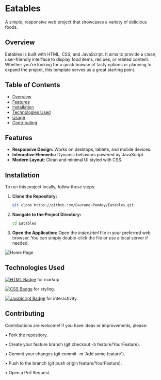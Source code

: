 # Eatables

A simple, responsive web project that showcases a variety of delicious foods.

## Overview

Eatables is built with HTML, CSS, and JavaScript. It aims to provide a clean, user-friendly interface to display food items, recipes, or related content. Whether you're looking for a quick browse of tasty options or planning to expand the project, this template serves as a great starting point.

## Table of Contents

- [Overview](#overview)
- [Features](#features)
- [Installation](#installation)
- [Technologies Used](#technologies-used)
- [Usage](#usage)
- [Contributing](#contributing)

## Features

- **Responsive Design:** Works on desktops, tablets, and mobile devices.
- **Interactive Elements:** Dynamic behaviors powered by JavaScript.
- **Modern Layout:** Clean and minimal UI styled with CSS.

## Installation

To run this project locally, follow these steps:

1. **Clone the Repository:**

   ```bash
   git clone https://github.com/Gaurang-Pandey/Eatables.git

2. **Navigate to the Project Directory:**
    ```bash
    cd Eatables
   
3. **Open the Application:**
   Open the *index.html* file in your preferred web browser. You can simply double-click the file or use a local server if needed.

![Home Page]([https://example.com/logo.png](https://www.canva.com/design/DAGgaAFFdfg/U3g_TsNG1ecj-zCcohHGrg/edit?utm_content=DAGgaAFFdfg&utm_campaign=designshare&utm_medium=link2&utm_source=sharebutton))

## Technologies Used
[![HTML Badge](https://img.shields.io/badge/HTML5-E34F26?style=for-the-badge&logo=html5&logoColor=white)](https://developer.mozilla.org/en-US/docs/Web/HTML) for markup.

[![CSS Badge](https://img.shields.io/badge/CSS3-1572B6?style=for-the-badge&logo=css3&logoColor=white)](https://developer.mozilla.org/en-US/docs/Web/CSS) for styling.

[![JavaScript Badge](https://img.shields.io/badge/JavaScript-F7DF1E?style=for-the-badge&logo=javascript&logoColor=black)](https://developer.mozilla.org/en-US/docs/Web/JavaScript) for interactivity.

## Contributing

Contributions are welcome! If you have ideas or improvements, please:

• Fork the repository.

• Create your feature branch (git checkout -b feature/YourFeature).

• Commit your changes (git commit -m 'Add some feature').

• Push to the branch (git push origin feature/YourFeature).

• Open a Pull Request.
